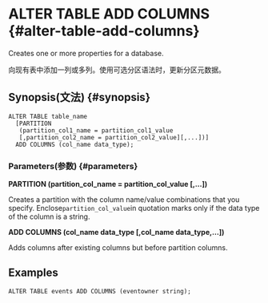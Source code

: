 # ALTER TABLE ADD COLUMNS {#alter-table-add-columns}

Creates one or more properties for a database.

向现有表中添加一列或多列。使用可选分区语法时，更新分区元数据。

## Synopsis\(文法\) {#synopsis}

```
ALTER TABLE table_name 
  [PARTITION 
   (partition_col1_name = partition_col1_value
   [,partition_col2_name = partition_col2_value][,...])]
  ADD COLUMNS (col_name data_type);
```

### Parameters\(参数\) {#parameters}

**PARTITION \(partition\_col\_name = partition\_col\_value \[,...\]\)**

Creates a partition with the column name/value combinations that you specify. Enclose`partition_col_value`in quotation marks only if the data type of the column is a string.

**ADD COLUMNS \(col\_name data\_type \[,col\_name data\_type,…\]\)**

Adds columns after existing columns but before partition columns.

## Examples

```
ALTER TABLE events ADD COLUMNS (eventowner string);

```



